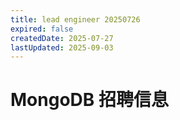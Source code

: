 ```yaml
---
title: lead engineer 20250726
expired: false
createdDate: 2025-07-27
lastUpdated: 2025-09-03
---
```


# MongoDB 招聘信息

<JobPostingTable job-posting-json-path="mongodb/data/lead-engineer-20250726" />